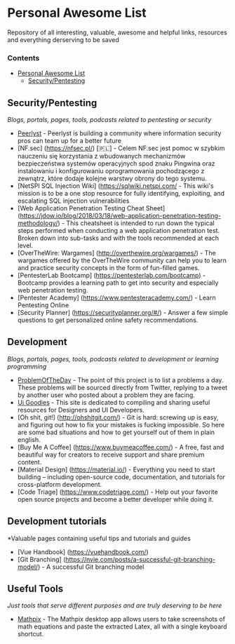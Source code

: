 # Personal Awesome List
Repository of all interesting, valuable, awesome and helpful links, resources and everything derserving to be saved

### Contents

- [Personal Awesome List](#personal-awesome-list)
    - [Security/Pentesting](#audio-and-music)
    
## Security/Pentesting

*Blogs, portals, pages, tools, podcasts related to pentesting or security*

* [Peerlyst](https://www.peerlyst.com) - Peerlyst is building a community where information security pros can team up for a better future
* [NF.sec] (https://nfsec.pl/) [🇵🇱] - Celem NF.sec jest pomoc w szybkim nauczeniu się korzystania z wbudowanych mechanizmów bezpieczeństwa systemów operacyjnych spod znaku Pingwina oraz instalowaniu i konfigurowaniu oprogramowania pochodzącego z zewnątrz, które dodaje kolejne warstwy obrony do tego systemu.
* [NetSPI SQL Injection Wiki] (https://sqlwiki.netspi.com/ - This wiki's mission is to be a one stop resource for fully identifying, exploiting, and escalating SQL injection vulnerabilities
* [Web Application Penetration Testing Cheat Sheet] (https://jdow.io/blog/2018/03/18/web-application-penetration-testing-methodology/) - This cheatsheet is intended to run down the typical steps performed when conducting a web application penetration test. Broken down into sub-tasks and with the tools recommended at each level.
* [OverTheWire: Wargames] (http://overthewire.org/wargames/) - The wargames offered by the OverTheWire community can help you to learn and practice security concepts in the form of fun-filled games.
* [PentesterLab Bootcamp] (https://pentesterlab.com/bootcamp) - Bootcamp provides a learning path to get into security and especially web penetration testing.
* [Pentester Academy] (https://www.pentesteracademy.com/) - Learn Pentesting Online
* [Security Planner] (https://securityplanner.org/#/) - Answer a few simple questions to get personalized online safety recommendations. 

## Development 

*Blogs, portals, pages, tools, podcasts related to development or learning programming*

* [ProblemOfTheDay](http://problemoftheday.co/#) - The point of this project is to list a problems a day. These problems will be sourced directly from Twitter, replying to a tweet by another user who posted about a problem they are facing. 
* [Ui Goodies](http://uigoodies.com/index.html) - This site is dedicated to compiling and sharing useful resources for Designers and UI Developers.
* [Oh shit, git!] (http://ohshitgit.com/) - Git is hard: screwing up is easy, and figuring out how to fix your mistakes is fucking impossible. So here are some bad situations and how to get yourself out of them in plain english.
* [Buy Me A Coffee] (https://www.buymeacoffee.com/) - A free, fast and beautiful way for creators to receive support and share premium content.
* [Material Design] (https://material.io/) - Everything you need to start building – including open-source code, documentation, and tutorials for cross-platform development.
* [Code Triage] (https://www.codetriage.com/) - Help out your favorite open source projects and become a better developer while doing it.


## Development tutorials

*Valuable pages containing useful tips and tutorials and guides

* [Vue Handbook] (https://vuehandbook.com/)
* [Git Branching] (https://nvie.com/posts/a-successful-git-branching-model/) - A successful Git branching model

## Useful Tools

*Just tools that serve different purposes and are truly deserving to be here*

* [Mathpix](https://mathpix.com/) - The Mathpix desktop app allows users to take screenshots of math equations and paste the extracted Latex, all with a single keyboard shortcut.
